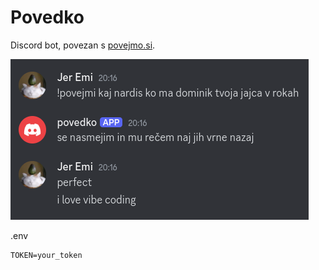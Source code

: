 # Povedko

Discord bot, povezan s [povejmo.si](https://povejmo.si/klepet/).

![Demo image](./demo.png)

.env
```
TOKEN=your_token
```